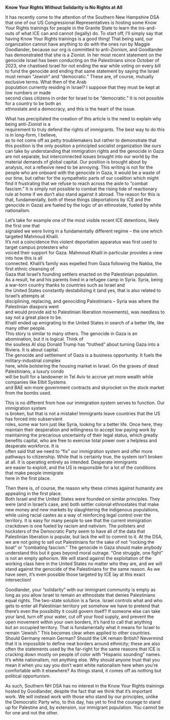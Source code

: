 **Know Your Rights Without Solidarity is No Rights at All**

It has recently come to the attention of the Southern New Hampshire DSA that one of our US Congressional Representatives is hosting some Know Your Rights trainings for people in the Granite State to learn the ins-and-outs of what ICE can and cannot (legally) do. To start off, I’ll simply say that having Know Your Rights trainings is a good thing\! That being said, our organization cannot have anything to do with the ones run by Maggie Goodlander, because our org is committed to anti-Zionism, and Goodlander has demonstrated that she is a Zionist. In her most recent statement on the genocide Israel has been conducting on the Palestinians since October of 2023, she chastised Israel for not ending the war while voting on every bill to fund the genocide and ending that same statement by saying the Israel must remain “Jewish” and “democratic.” These are, of course, mutually exclusive terms. What then of the Arab  
population currently residing in Israel? I suppose that they must be kept at low numbers or made  
second class citizens in order for Israel to be “democratic.” It is not possible for a country to be both an  
ethnostate and a democracy, and this is the heart of the issue.

What has precipitated the creation of this article is the need to explain why being anti-Zionist is a  
requirement to truly defend the rights of immigrants. The best way to do this is in long-form, I believe,  
as to not come off as petty troublemakers but rather to demonstrate that this position is the only position a principled socialist organization like ours can take by understanding that immigration rights and the genocide in Gaza are not separate, but interconnected issues brought into our world by the material demands of global capital. Our position is brought about by analysis, not a reflexive need to be annoying. This writing is not for the people who are onboard with the genocide in Gaza, it would be a waste of our time, but rather for the sympathetic parts of our coalition which might find it frustrating that we refuse to reach across the aisle to “combat fascism.” It is simply not possible to combat the rising tide of reactionary rule at home if we don’t also stand against it abroad. The reason for this is that, fundamentally, both of these things (deportations by ICE and the genocide in Gaza) are fueled by the logic of an ethnostate, fueled by white nationalism.

Let’s take for example one of the most visible recent ICE detentions, likely the first one that  
signaled we were living in a fundamentally different regime – the one which targeted Mahmoud Khalil.  
It’s not a coincidence this violent deportation apparatus was first used to target campus protesters who  
voiced their support for Gaza. Mahmoud Khalil in particular provides a view into how this is all  
connected. Khalil’s family was expelled from Gaza following the Nakba, the first ethnic cleansing of  
Gaza that Israel’s founding settlers enacted on the Palestinian population. As a result, he and his parents lived in a refugee camp in Syria. Syria, being a war-torn country thanks to countries such as Israel and  
the United States constantly destabilizing it (and yes, that is also related to Israel’s attempts at  
disciplining, replacing, and genociding Palestinians – Syria was where the Palestinian diaspora went  
and would provide aid to Palestinian liberation movements), was needless to say not a great place to be.  
Khalil ended up emigrating to the United States in search of a better life, like many other people.  
This story is similar to many others. The genocide in Gaza is an abomination, but it is logical. Think of  
the soulless AI slop Donald Trump has “truthed” about turning Gaza into a Riviera. It is about capital.  
The genocide and settlement of Gaza is a business opportunity. It fuels the military-industrial complex  
here, while bolstering the housing market in Israel. On the graves of dead Palestinians, a luxury condo  
will be built for a landowner in Tel Aviv to accrue yet more wealth while companies like Elbit Systems  
and BAE win more government contracts and skyrocket on the stock market from the bombs used.

This is no different from how our immigration system serves to function. Our immigration system  
is broken, but that is not a mistake\! Immigrants leave countries that the US has forced into subservient  
roles, some war torn just like Syria, looking for a better life. Once here, they maintain their desperation and willingness to accept low paying work by maintaining the precarious uncertainty of their legal status, which greatly benefits capital, who are free to exercise total power over a helpless and desperate workforce. It is  
often said that we need to “fix” our immigration system and offer more pathways to citizenship. While that is certainly true, the system isn’t broken at all. It is operating entirely as intended. Desperate immigrants  
are easier to exploit, and the US is responsible for a lot of the conditions that make people immigrate  
here in the first place.

Then there is, of course, the reason why these crimes against humanity are appealing in the first place.  
Both Israel and the United States were founded on similar principles. They were (and in Israel’s case, are) both settler colonial ethnostates that make new money and new markets by slaughtering the indigenous populations, while using racial castes as a way of reinforcing legal control over the territory. It is easy for many people to see that the current immigration crackdown is one fueled by racism and nativism. The pollsters and hucksters of the Democratic Party seem to have all of the data that Palestinian liberation is popular, but lack the will to commit to it. At the DSA, we are not going to sell out Palestinians for the sake of not “rocking the boat” or “combating fascism.” The genocide in Gaza should make anybody understand this but it goes beyond moral outrage. “One struggle, one fight” is not an empty aphorism. We will stand against the exploitation of the working class here in the United States no matter who they are, and we will stand against the genocide of the Palestinians for the same reason. As we have seen, it’s even possible those targeted by ICE lay at this exact intersection\!

Goodlander, your “solidarity” with our immigrant community is empty as long as you allow Israel to remain an ethnostate that denies Palestinians equal rights. The two-state solution is a farce. Israel controls what and who gets to enter all Palestinian territory yet somehow we have to pretend that there’s even the possibility it could govern itself? If someone else can take your land, turn off your water, cut off your food supply, and prevent the open movement within your own borders, it’s hard to call that anything  
but an occupied territory. That is fundamentally what it means for Israel to remain “Jewish.” This becomes clear when applied to other countries. Should Germany remain German? Should the UK remain British? Nevermind that it is impossible to define neat borders around ethnicity; these are also often the statements used by the far-right for the same reasons that ICE is cracking down mostly on people of color with “Hispanic sounding” names. It’s white nationalism, not anything else. Why should anyone trust that you mean it when you say you don’t want white nationalism here when you’re comfortable with it elsewhere? As things stand, it comes off as nothing but political opportunism.

As such, Southern NH DSA has no interest in the Know Your Rights trainings hosted by Goodlander, despite the fact that we think that it’s important work. We will instead work with those who stand by our principles, unlike the Democratic Party who, to this day, has yet to find the courage to stand up for Palestine and, by extension, our immigrant population. You cannot be for one and not the other.